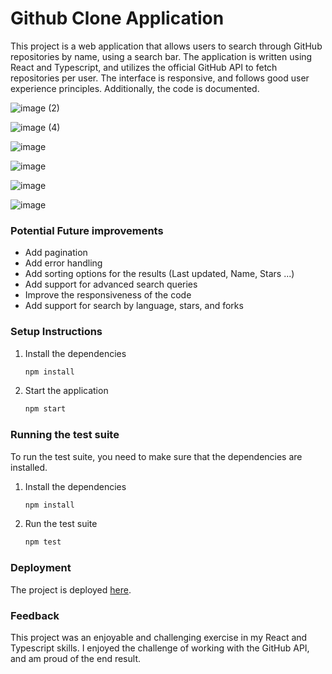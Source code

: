 # Github Clone Application

This project is a web application that allows users to search through GitHub repositories by name, using a search bar. The application is written using React and Typescript, and utilizes the official GitHub API to fetch repositories per user. The interface is responsive, and follows good user experience principles. Additionally, the code is documented.

![image (2)](https://user-images.githubusercontent.com/87076261/224579213-b89078a6-d015-4811-ac23-0c30ea11172f.jpg)

![image (4)](https://user-images.githubusercontent.com/87076261/224579218-9badff3d-8710-4c7a-873e-15fa4e82c3c5.jpg)

![image](https://user-images.githubusercontent.com/87076261/224579323-d7bb8fd0-6ce3-4b07-aaae-cce17751decc.png)

![image](https://user-images.githubusercontent.com/87076261/224579381-9e628cda-18f0-42aa-a7c9-535a4f7a3c9e.png)

![image](https://user-images.githubusercontent.com/87076261/224579417-b3557d26-b192-4bd8-9412-36a07921321d.png)

![image](https://user-images.githubusercontent.com/87076261/224579477-c5d52f6a-4505-4d8b-8a9a-4af47757396d.png)


### Potential Future improvements

- Add pagination
- Add error handling
- Add sorting options for the results (Last updated, Name, Stars ...)
- Add support for advanced search queries
- Improve the responsiveness of the code
- Add support for search by language, stars, and forks


### Setup Instructions

1. Install the dependencies
    ```sh
    npm install
    ```
2. Start the application
    ```sh
    npm start
    ```

### Running the test suite

To run the test suite, you need to make sure that the dependencies are installed.

1. Install the dependencies
    ```sh
    npm install
    ```
2. Run the test suite
    ```sh
    npm test
    ```

### Deployment

The project is deployed [here](https://github-clone-mazenmdimegh.vercel.app/).

### Feedback

This project was an enjoyable and challenging exercise in my React and Typescript skills. I enjoyed the challenge of working with the GitHub API, and am proud of the end result.
